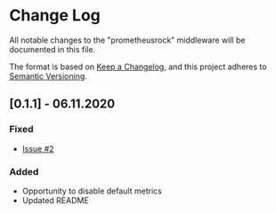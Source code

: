 # Change Log

All notable changes to the "prometheusrock" middleware will be documented in this file.

The format is based on [Keep a Changelog](https://keepachangelog.com/en/1.0.0/),
and this project adheres to [Semantic Versioning](https://semver.org/spec/v2.0.0.html).


## [0.1.1] - 06.11.2020
### Fixed
- [Issue #2](https://github.com/kozhushman/prometheusrock/issues/2)
### Added
- Opportunity to disable default metrics
- Updated README
